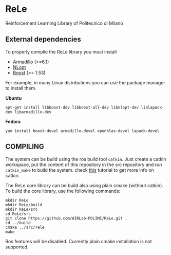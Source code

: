 # ReLe
Reinforcement Learning Library of Politecnico di Milano

External dependencies
---------------------

To properly compile the ReLe library you must install
- [Armadillo](http://arma.sourceforge.net/) (>=6.1)
- [NLopt](http://ab-initio.mit.edu/wiki/index.php/NLopt)
- [Boost](http://www.boost.org/) (>= 1.53)

For example, in many Linux distributions you can use the package manager to install them.

**Ubuntu**
```
apt-get install libboost-dev libboost-all-dev libnlopt-dev liblapack-dev libarmadillo-dev
```
**Fedora**
```
yum install boost-devel armadillo-devel openblas-devel lapack-devel
```

COMPILING
---------

The system can be build using the ros build tool `catkin`. Just create a catkin workspace, put the content of this repository in the src repository and run `catkin_make` to build the system.
check [this](http://ros.org/wiki/catkin/Tutorials/create_a_workspace) tutorial to get more info on catkin.

The ReLe core library can be build also using plain cmake (without catkin). To build the core library, use the following commands:

```
mkdir ReLe
mkdir ReLe/build
mkdir ReLe/src
cd ReLe/src
git clone https://github.com/AIRLab-POLIMI/ReLe.git .
cd ../build
cmake ../src/rele
make
```

Ros features will be disabled.
Currently plain cmake installation is not supported.



